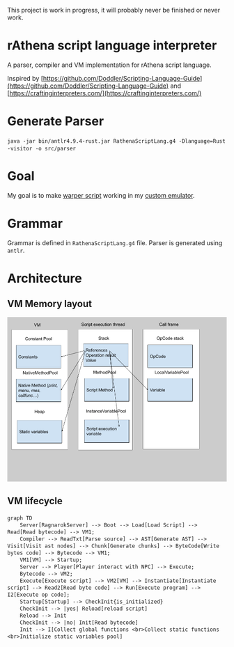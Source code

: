 This project is work in progress, it will probably never be finished or never work.

# rAthena script language interpreter
A parser, compiler and VM implementation for rAthena script language.

Inspired by [https://github.com/Doddler/Scripting-Language-Guide](https://github.com/Doddler/Scripting-Language-Guide) and [https://craftinginterpreters.com/](https://craftinginterpreters.com/)

# Generate Parser
`java -jar bin/antlr4.9.4-rust.jar RathenaScriptLang.g4 -Dlanguage=Rust -visitor -o src/parser`

# Goal
My goal is to make [warper script](https://github.com/rathena/rathena/blob/master/npc/custom/warper.txt) working in my [custom emulator](https://github.com/nmeylan/rust-ro).

# Grammar
Grammar is defined in `RathenaScriptLang.g4` file. Parser is generated using `antlr`.

# Architecture
## VM Memory layout
![](doc/vm%20architecture.png)

## VM lifecycle
```mermaid
graph TD
    Server[RagnarokServer] --> Boot --> Load[Load Script] --> Read[Read bytecode] --> VM1;
    Compiler --> ReadTxt[Parse source] --> AST[Generate AST] --> Visit[Visit ast nodes] --> Chunk[Generate chunks] --> ByteCode[Write bytes code] --> Bytecode --> VM1;
    VM1[VM] --> Startup;
    Server --> Player[Player interact with NPC] --> Execute;
    Bytecode --> VM2;
    Execute[Execute script] --> VM2[VM] --> Instantiate[Instantiate script] --> Read2[Read byte code] --> Run[Execute program] --> I2[Execute op code];
    Startup[Startup] --> CheckInit{is_initialized}
    CheckInit --> |yes| Reload[reload script]
    Reload --> Init
    CheckInit --> |no| Init[Read bytecode]
    Init --> I[Collect global functions <br>Collect static functions <br>Initialize static variables pool]


```
